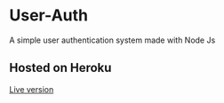 # User-Auth
A simple user authentication system made with Node Js

## Hosted on Heroku
[Live version](https://calm-cliffs-34368.herokuapp.com/) 
